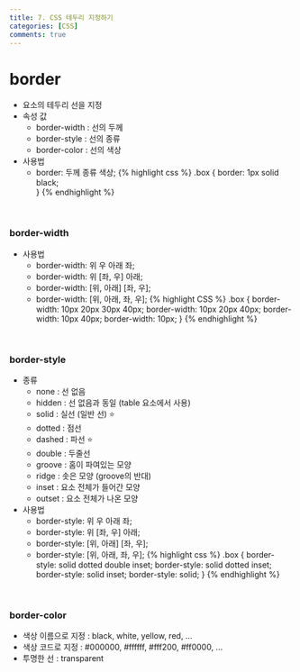 ```yaml
---
title: 7. CSS 테두리 지정하기
categories: [CSS]
comments: true
---
```


# border
- 요소의 테두리 선을 지정
- 속성 값
    - border-width : 선의 두께
    - border-style : 선의 종류
    - border-color : 선의 색상
- 사용법
    - border: 두께 종류 색상;
{% highlight css %}
.box {
    border: 1px solid black;  
}
{% endhighlight %}

<br>

### border-width
- 사용법
    - border-width: 위 우 아래 좌;
    - border-width: 위 [좌, 우] 아래;
    - border-width: [위, 아래] [좌, 우];
    - border-width: [위, 아래, 좌, 우];
{% highlight CSS %}
.box {
	border-width: 10px 20px 30px 40px;
	border-width: 10px 20px 40px;
	border-width: 10px 40px;
	border-width: 10px;
}
{% endhighlight %}

<br>

### border-style
- 종류
    - none : 선 없음
    - hidden : 선 없음과 동일 (table 요소에서 사용)
    - solid : 실선 (일반 선) ⭐
    - dotted : 점선
    - dashed : 파선 ⭐
    - double : 두줄선
    - groove : 홈이 파여있는 모양 
    - ridge : 솟은 모양 (groove의 반대)
    - inset : 요소 전체가 들어간 모양
    - outset : 요소 전체가 나온 모양
- 사용법
    - border-style: 위 우 아래 좌;
    - border-style: 위 [좌, 우] 아래;
    - border-style: [위, 아래] [좌, 우];
    - border-style: [위, 아래, 좌, 우];
{% highlight css %}
.box {
	border-style: solid dotted double inset;
	border-style: solid dotted inset;
	border-style: solid inset;
	border-style: solid;
}
{% endhighlight %}

<br>

### border-color
- 색상 이름으로 지정 : black, white, yellow, red, ...
- 색상 코드로 지정 : #000000, #ffffff, #fff200, #ff0000, ...
- 투명한 선 : transparent
